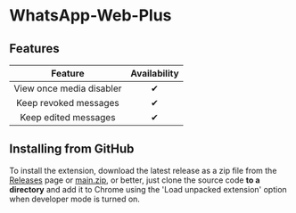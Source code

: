# WhatsApp-Web-Plus


## Features
|         Feature          | Availability |
|:------------------------:|:------------:|
| View once media disabler |      ✔       |
|  Keep revoked messages   |      ✔       |
|   Keep edited messages   |      ✔       |


## Installing from GitHub
To install the extension, download the latest release as a zip file from the [Releases](https://github.com/Schwartzblat/WhatsApp-Web-Plus/releases) page or [main.zip](https://github.com/Schwartzblat/WhatsApp-Web-Plus/archive/refs/heads/main.zip), or better, just clone the source code
**to a directory** and add it to Chrome using the 'Load unpacked extension' option when developer mode is turned on.
